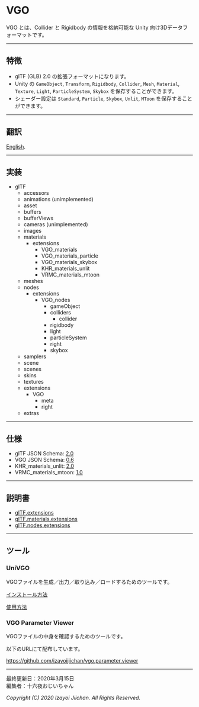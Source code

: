 # VGO

VGO とは、Collider と Rigidbody の情報を格納可能な Unity 向け3Dデータフォーマットです。

___
## 特徴

- glTF (GLB) 2.0 の拡張フォーマットになります。
- Unity の `GameObject`, `Transform`, `Rigidbody`, `Collider`, `Mesh`, `Material`, `Texture`, `Light`, `ParticleSystem`, `Skybox` を保存することができます。
- シェーダー設定は `Standard`, `Particle`, `Skybox`, `Unlit`, `MToon` を保存することができます。

___
## 翻訳

[English](https://github.com/izayoijiichan/VGO/blob/master/README.md).

___
## 実装

- glTF
  - accessors
  - animations (unimplemented)
  - asset
  - buffers
  - bufferViews
  - cameras (unimplemented)
  - images
  - materials
    - extensions
      - VGO_materials
      - VGO_materials_particle
      - VGO_materials_skybox
      - KHR_materials_unlit
      - VRMC_materials_mtoon
  - meshes
  - nodes
    - extensions
      - VGO_nodes
        - gameObject
        - colliders
          - collider
        - rigidbody
        - light
        - particleSystem
        - right
        - skybox
  - samplers
  - scene
  - scenes
  - skins
  - textures
  - extensions
    - VGO
      - meta
      - right
  - extras

___
## 仕様

- glTF JSON Schema: [2.0](https://github.com/KhronosGroup/glTF/tree/master/specification/2.0/schema)
- VGO JSON Schema: [0.6](https://github.com/izayoijiichan/VGO/tree/master/Documentation~/VGO/specification/0.6/schema)
- KHR_materials_unlit: [2.0](https://github.com/KhronosGroup/glTF/tree/master/extensions/2.0/Khronos/KHR_materials_unlit)
- VRMC_materials_mtoon: [1.0](https://github.com/vrm-c/vrm-specification/tree/master/specification/VRMC_materials_mtoon-1.0_draft)

___
## 説明書

- [glTF.extensions](https://github.com/izayoijiichan/VGO/blob/master/Documentation~/VGO/instructions/schema.json.md)
- [glTF.materials.extensions](https://github.com/izayoijiichan/VGO/blob/master/Documentation~/VGO/instructions/schema.json.materials.md)
- [glTF.nodes.extensions](https://github.com/izayoijiichan/VGO/blob/master/Documentation~/VGO/instructions/schema.json.nodes.md)

___
## ツール

### UniVGO

VGOファイルを生成／出力／取り込み／ロードするためのツールです。

[インストール方法](https://github.com/izayoijiichan/VGO/blob/master/Documentation~/UniVGO/Installation.ja.md)

[使用方法](https://github.com/izayoijiichan/VGO/blob/master/Documentation~/UniVGO/Usage.ja.md)

### VGO Parameter Viewer

VGOファイルの中身を確認するためのツールです。

以下のURLにて配布しています。

https://github.com/izayoijiichan/vgo.parameter.viewer

___
最終更新日：2020年3月15日  
編集者：十六夜おじいちゃん

*Copyright (C) 2020 Izayoi Jiichan. All Rights Reserved.*
